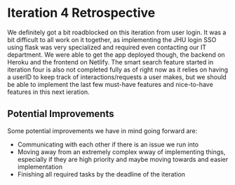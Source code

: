 # Iteration 4 Retrospective
We definitely got a bit roadblocked on this iteration from user login. It was a bit difficult to all work on it together, as implementing the JHU login SSO using flask was very specialized and required even contacting our IT department. We were able to get the app deployed though, the backend on Heroku and the frontend on Netlify. The smart search feature started in iteration four is also not completed fully as of right now as it relies on having a userID to keep track of interactions/requests a user makes, but we should be able to implement the last few must-have features and nice-to-have features in this next ieration. 

## Potential Improvements
Some potential improvements we have in mind going forward are:
- Communicating with each other if there is an issue we run into
- Moving away from an extremely complex wway of implementing things, especially if they are high priority and maybe moving towards and easier implementation
- Finishing all required tasks by the deadline of the iteration
